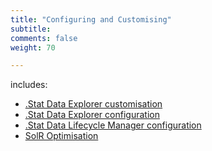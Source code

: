 ```yaml
---
title: "Configuring and Customising"
subtitle: 
comments: false
weight: 70

---
```


includes:

* [.Stat Data Explorer customisation](/configurations/de-customisation)
* [.Stat Data Explorer configuration](/configurations/de-configuration)
* [.Stat Data Lifecycle Manager configuration](/configurations/dlm-configuration)
* [SolR Optimisation](/configurations/solr-optimisation)
